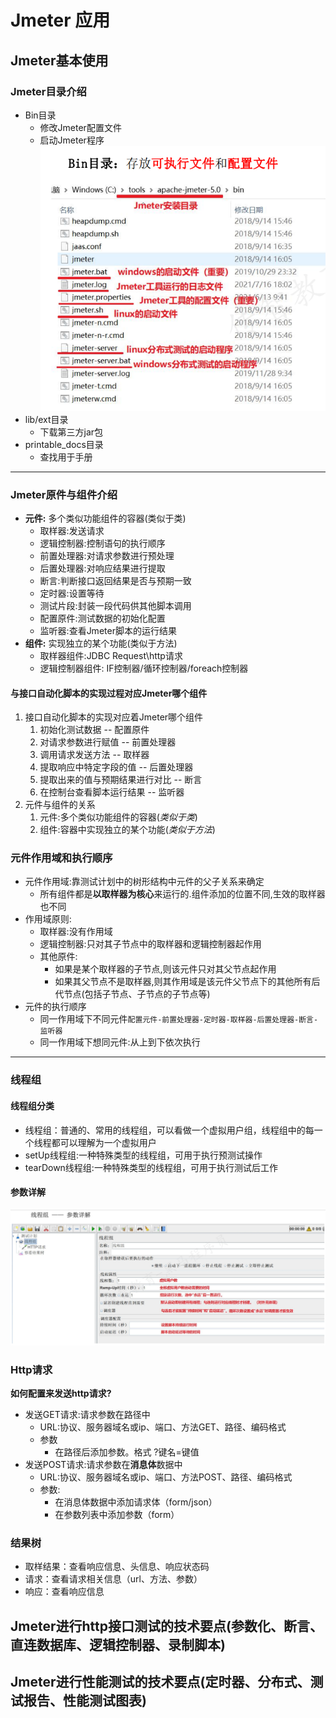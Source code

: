 # Jmeter 应用
## Jmeter基本使用
### Jmeter目录介绍
* Bin目录
  * 修改Jmeter配置文件
  * 启动Jmeter程序
<br>![img_6.png](img_6.png)<br>
* lib/ext目录
  * 下载第三方jar包
* printable_docs目录
  * 查找用于手册
***
### Jmeter原件与组件介绍
* **元件:** 多个类似功能组件的容器(类似于类)
  * 取样器:发送请求
  * 逻辑控制器:控制语句的执行顺序
  * 前置处理器:对请求参数进行预处理
  * 后置处理器:对响应结果进行提取
  * 断言:判断接口返回结果是否与预期一致
  * 定时器:设置等待
  * 测试片段:封装一段代码供其他脚本调用
  * 配置原件:测试数据的初始化配置
  * 监听器:查看Jmeter脚本的运行结果
* **组件:** 实现独立的某个功能(类似于方法) 
  * 取样器组件:JDBC Request\http请求
  * 逻辑控制器组件: IF控制器/循环控制器/foreach控制器
#### 与接口自动化脚本的实现过程对应Jmeter哪个组件
1. 接口自动化脚本的实现对应着Jmeter哪个组件
   1. 初始化测试数据  -- 配置原件
   2. 对请求参数进行赋值 -- 前置处理器
   3. 调用请求发送方法 -- 取样器
   4. 提取响应中特定字段的值 -- 后置处理器
   5. 提取出来的值与预期结果进行对比 -- 断言
   6. 在控制台查看脚本运行结果 -- 监听器
2. 元件与组件的关系
   1. 元件:多个类似功能组件的容器(_类似于类_)
   2. 组件:容器中实现独立的某个功能(_类似于方法_)
### 元件作用域和执行顺序
* 元件作用域:靠测试计划中的树形结构中元件的父子关系来确定
  * 所有组件都是**以取样器为核心**来运行的.组件添加的位置不同,生效的取样器也不同
* 作用域原则:
  * 取样器:没有作用域
  * 逻辑控制器:只对其子节点中的取样器和逻辑控制器起作用
  * 其他原件:
    * 如果是某个取样器的子节点,则该元件只对其父节点起作用
    * 如果其父节点不是取样器,则其作用域是该元件父节点下的其他所有后代节点(包括子节点、子节点的子节点等)
* 元件的执行顺序
  * 同一作用域下不同元件`配置元件-前置处理器-定时器-取样器-后置处理器-断言-监听器`
  * 同一作用域下想同元件:从上到下依次执行
***
### 线程组
#### 线程组分类
  * 线程组：普通的、常用的线程组，可以看做一个虚拟用户组，线程组中的每一个线程都可以理解为一个虚拟用户
  * setUp线程组:一种特殊类型的线程组，可用于执行预测试操作
  * tearDown线程组:一种特殊类型的线程组，可用于执行测试后工作
#### 参数详解
![img_7.png](img_7.png)
### Http请求
**如何配置来发送http请求?**
* 发送GET请求:请求参数在路径中
  * URL:协议、服务器域名或ip、端口、方法GET、路径、编码格式
  * 参数
    * 在路径后添加参数。格式 ?键名=键值
* 发送POST请求:请求参数在**消息体**数据中
  * URL:协议、服务器域名或ip、端口、方法POST、路径、编码格式
  * 参数:
    * 在消息体数据中添加请求体（form/json）
    * 在参数列表中添加参数（form）
### 结果树
* 取样结果：查看响应信息、头信息、响应状态码
* 请求：查看请求相关信息（url、方法、参数）
* 响应：查看响应信息


## Jmeter进行http接口测试的技术要点(参数化、断言、直连数据库、逻辑控制器、录制脚本)
## Jmeter进行性能测试的技术要点(定时器、分布式、测试报告、性能测试图表)